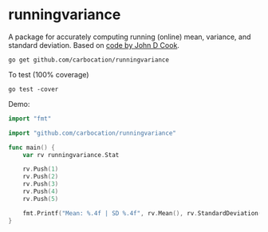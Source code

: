 # runningvariance
A package for accurately computing running (online) mean, variance, and standard
deviation. Based on [code by John D
Cook](http://www.johndcook.com/blog/standard_deviation/).

`go get github.com/carbocation/runningvariance`

To test (100% coverage)

`go test -cover`

Demo:

```go
import "fmt"

import "github.com/carbocation/runningvariance"

func main() {
    var rv runningvariance.Stat

    rv.Push(1)
    rv.Push(2)
    rv.Push(3)
    rv.Push(4)
    rv.Push(5)

    fmt.Printf("Mean: %.4f | SD %.4f", rv.Mean(), rv.StandardDeviation())
}
```